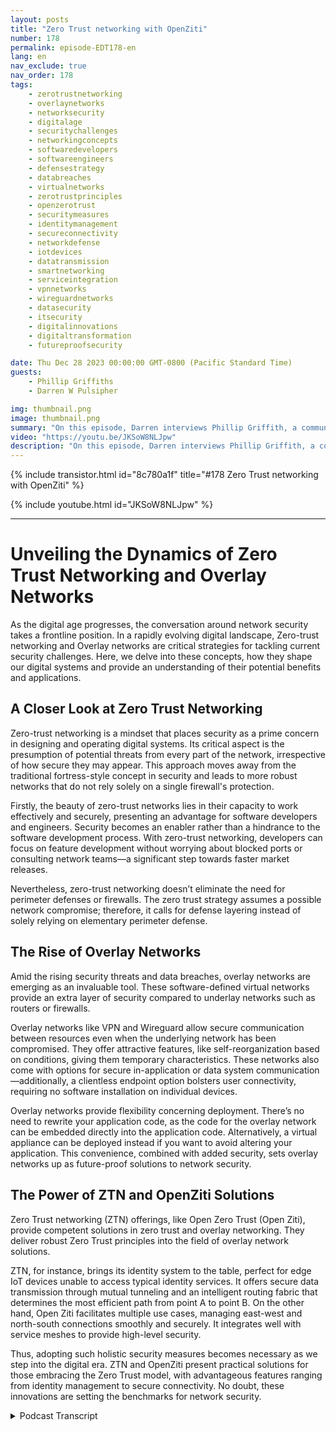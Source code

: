 ```yaml
---
layout: posts
title: "Zero Trust networking with OpenZiti"
number: 178
permalink: episode-EDT178-en
lang: en
nav_exclude: true
nav_order: 178
tags:
    - zerotrustnetworking
    - overlaynetworks
    - networksecurity
    - digitalage
    - securitychallenges
    - networkingconcepts
    - softwaredevelopers
    - softwareengineers
    - defensestrategy
    - databreaches
    - virtualnetworks
    - zerotrustprinciples
    - openzerotrust
    - securitymeasures
    - identitymanagement
    - secureconnectivity
    - networkdefense
    - iotdevices
    - datatransmission
    - smartnetworking
    - serviceintegration
    - vpnnetworks
    - wireguardnetworks
    - datasecurity
    - itsecurity
    - digitalinnovations
    - digitaltransformation
    - futureproofsecurity

date: Thu Dec 28 2023 00:00:00 GMT-0800 (Pacific Standard Time)
guests:
    - Phillip Griffiths
    - Darren W Pulsipher

img: thumbnail.png
image: thumbnail.png
summary: "On this episode, Darren interviews Phillip Griffith, a community leader of the open-source project OpenZiti. They discuss the importance of Zero Trust networking in modern IT networks."
video: "https://youtu.be/JKSoW8NLJpw"
description: "On this episode, Darren interviews Phillip Griffith, a community leader of the open-source project OpenZiti. They discuss the importance of Zero Trust networking in modern IT networks."
---
```


<div>
{% include transistor.html id="8c780a1f" title="#178 Zero Trust networking with OpenZiti" %}

{% include youtube.html id="JKSoW8NLJpw" %}
</div>

---

# Unveiling the Dynamics of Zero Trust Networking and Overlay Networks

As the digital age progresses, the conversation around network security takes a frontline position. In a rapidly evolving digital landscape, Zero-trust networking and Overlay networks are critical strategies for tackling current security challenges. Here, we delve into these concepts, how they shape our digital systems and provide an understanding of their potential benefits and applications. 

## A Closer Look at Zero Trust Networking 

Zero-trust networking is a mindset that places security as a prime concern in designing and operating digital systems. Its critical aspect is the presumption of potential threats from every part of the network, irrespective of how secure they may appear. This approach moves away from the traditional fortress-style concept in security and leads to more robust networks that do not rely solely on a single firewall's protection. 

Firstly, the beauty of zero-trust networks lies in their capacity to work effectively and securely, presenting an advantage for software developers and engineers. Security becomes an enabler rather than a hindrance to the software development process. With zero-trust networking, developers can focus on feature development without worrying about blocked ports or consulting network teams—a significant step towards faster market releases. 

Nevertheless, zero-trust networking doesn’t eliminate the need for perimeter defenses or firewalls. The zero trust strategy assumes a possible network compromise; therefore, it calls for defense layering instead of solely relying on elementary perimeter defense. 

## The Rise of Overlay Networks 

Amid the rising security threats and data breaches, overlay networks are emerging as an invaluable tool. These software-defined virtual networks provide an extra layer of security compared to underlay networks such as routers or firewalls. 

Overlay networks like VPN and Wireguard allow secure communication between resources even when the underlying network has been compromised. They offer attractive features, like self-reorganization based on conditions, giving them temporary characteristics. These networks also come with options for secure in-application or data system communication—additionally, a clientless endpoint option bolsters user connectivity, requiring no software installation on individual devices. 

Overlay networks provide flexibility concerning deployment. There’s no need to rewrite your application code, as the code for the overlay network can be embedded directly into the application code. Alternatively, a virtual appliance can be deployed instead if you want to avoid altering your application. This convenience, combined with added security, sets overlay networks up as future-proof solutions to network security. 

## The Power of ZTN and OpenZiti Solutions 

Zero Trust networking (ZTN) offerings, like Open Zero Trust (Open Ziti), provide competent solutions in zero trust and overlay networking. They deliver robust Zero Trust principles into the field of overlay network solutions. 

ZTN, for instance, brings its identity system to the table, perfect for edge IoT devices unable to access typical identity services. It offers secure data transmission through mutual tunneling and an intelligent routing fabric that determines the most efficient path from point A to point B. On the other hand, Open Ziti facilitates multiple use cases, managing east-west and north-south connections smoothly and securely. It integrates well with service meshes to provide high-level security. 

Thus, adopting such holistic security measures becomes necessary as we step into the digital era. ZTN and OpenZiti present practical solutions for those embracing the Zero Trust model, with advantageous features ranging from identity management to secure connectivity. No doubt, these innovations are setting the benchmarks for network security.



<details>
<summary> Podcast Transcript </summary>

<p></p>

</details>
